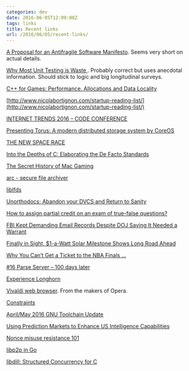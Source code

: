 ```yaml
---
categories: dev
date: 2016-06-05T12:09:00Z
tags: links
title: Recent links
url: /2016/06/05/recent-links/
---
```


[A Proposal for an Antifragile Software Manifesto](http://www.sciencedirect.com/science/article/pii/S1877050916302290). Seems very short on actual details.

[Why Most Unit Testing is Waste ](http://rbcs-us.com/documents/Why-Most-Unit-Testing-is-Waste.pdf). Probably correct but uses anecdotal information. Should stick to logic and big longitudinal surveys.

[C++ for Games: Performance. Allocations and Data Locality](http://ithare.com/c-for-games-performance-allocations-and-data-locality/)

[http://www.nicolabortignon.com/startup-reading-list/](http://www.nicolabortignon.com/startup-reading-list/)

[INTERNET TRENDS 2016 – CODE CONFERENCE](http://dq756f9pzlyr3.cloudfront.net/file/2016_internet_trends_report_final.pdf)

[Presenting Torus: A modern distributed storage system by CoreOS](https://coreos.com/blog/torus-distributed-storage-by-coreos.html)

[THE NEW SPACE RACE](https://www.washingtonpost.com/graphics/business/rockets/)

[Into the Depths of C: Elaborating the De Facto Standards](http://www.cl.cam.ac.uk/~pes20/cerberus/pldi16.pdf)

[The Secret History of Mac Gaming](https://unbound.co.uk/books/macgaming)

[arc - secure file archiver](https://github.com/wg/arc)

[liblfds](http://liblfds.org/)

[Unorthodocs: Abandon your DVCS and Return to Sanity](https://bitquabit.com/post/unorthodocs-abandon-your-dvcs-and-return-to-sanity/)

[How to assign partial credit on an exam of true-false questions?](https://terrytao.wordpress.com/2016/06/01/how-to-assign-partial-credit-on-an-exam-of-true-false-questions/)

[FBI Kept Demanding Email Records Despite DOJ Saying It Needed a Warrant](https://theintercept.com/2016/06/02/fbi-kept-demanding-email-records-despite-doj-saying-it-needed-a-warrant/)

[Finally in Sight, $1-a-Watt Solar Milestone Shows Long Road Ahead](https://www.technologyreview.com/s/601615/finally-in-sight-1-a-watt-solar-milestone-shows-long-road-ahead/)

[Why You Can’t Get a Ticket to the NBA Finals …](https://theringer.com/ticket-industry-problem-solution-e4b3b71fdff6#.u5ialiu6x)

[#16 Parse Server – 100 days later](https://swifting.io/blog/2016/05/30/16-parse-server-100-days-later/)

[Experience Longhorn](http://longhorn.ms/)

[Vivaldi web browser](https://vivaldi.com/?pk_campaign=1.2_newsletter). From the makers of Opera.

[Constraints](http://tagide.com/blog/research/constraints/)

[April/May 2016 GNU Toolchain Update](https://gcc.gnu.org/ml/gcc/2016-06/msg00030.html)

[Using Prediction Markets to Enhance US Intelligence Capabilities](https://www.cia.gov/library/center-for-the-study-of-intelligence/csi-publications/csi-studies/studies/vol50no4/using-prediction-markets-to-enhance-us-intelligence-capabilities.html)

[Nonce misuse resistance 101](https://www.lvh.io/posts/nonce-misuse-resistance-101.html)

[libp2p in Go](https://github.com/ipfs/go-libp2p)

[libdill: Structured Concurrency for C](http://libdill.org/structured-concurrency.html)
